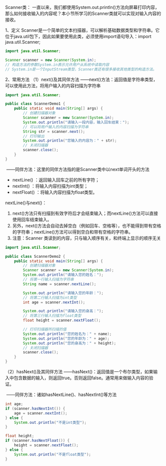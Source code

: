 Scanner类：
一直以来，我们都使用System.out.println()方法向屏幕打印内容，那么如何接收输入的内容呢？本小节所学习的Scanner类就可以实现对输入内容的接收。

1、定义
Scanner是一个简单的文本扫描器，可以解析基础数据类型和字符串。它位于java.util包下，因此如果要使用此类，必须使用import语句导入：import java.util.Scanner;

```Java
import java.util.Scanner;

Scanner scanner = new Scanner(System.in); 
// 构造方法的参数System.in表示允许用户从系统中读取内容
// System.in是一个InputStream类型，Scanner类还有很多接收其他类型的构造方法。
```

2、常用方法
（1）next()及其同伴方法
		——next()方法：返回值是字符串类型，可以使用此方法，将用户输入的内容扫描为字符串

```Java
import java.util.Scanner;

public class ScannerDemo1 {
    public static void main(String[] args) {
        // 创建扫描器对象
        Scanner scanner = new Scanner(System.in);
        System.out.println("请输入一段内容，输入回车结束：");
        // 可以将用户输入的内容扫描为字符串
        String str = scanner.next();
        // 打印输出
        System.out.println("您输入的内容为：" + str);
        // 关闭扫描器
        scanner.close();
    }
}

```

​	——同伴方法：这里的同伴方法指的是Scanner类中以next单词开头的方法

- nextLine() ：返回输入回车之前的所有字符；
- nextInt() ：将输入内容扫描为int类型；
- nextFloat() ：将输入内容扫描为float类型。

nextLine()与next()：

1. next()方法只有扫描到有效字符后才会结束输入；而nextLine()方法可以直接使用回车结束输入。
2. 另外，next()方法会自动去掉空白（例如回车、空格等），也不能得到带有空格的字符串；nextLine()方法可以得到空白和带有空格的字符串。
3. 注意：Scanner 类读到的内容，只与输入顺序有关，和终端上显示的顺序无关

```Java
import java.util.Scanner;

public class ScannerDemo2 {
    public static void main(String[] args) {
        // 创建扫描器对象
        Scanner scanner = new Scanner(System.in);
        System.out.println("请输入您的姓名：");
        // 将第一行输入扫描为字符串
        String name = scanner.nextLine();

        System.out.println("请输入您的年龄：");
        // 将第二行输入扫描为int类型
        int age = scanner.nextInt();

        System.out.println("请输入您的身高：");
        // 将第三行输入扫描为float类型
        float height = scanner.nextFloat();

        // 打印扫描器所扫描的值
        System.out.println("您的姓名为：" + name);
        System.out.println("您的年龄为：" + age);
        System.out.println("您的身高为：" + height);
        // 关闭扫描器
        scanner.close();
    }
}
```

（2）hasNext()及其同伴方法
	——hasNext()：返回值是一个布尔类型，如果输入中包含数据的输入，则返回true。否则返回false。通常用来做输入内容的验证。

​	——同伴方法：诸如hasNextLine()、hasNextInt()等方法

```Java
int age;
if (scanner.hasNextInt()) {
    age = scanner.nextInt();
} else {
    System.out.println("不是int类型");
}

float height;
if (scanner.hasNextFloat()) {
    height = scanner.nextFloat();
} else {
    System.out.println("不是float类型");
}

```

